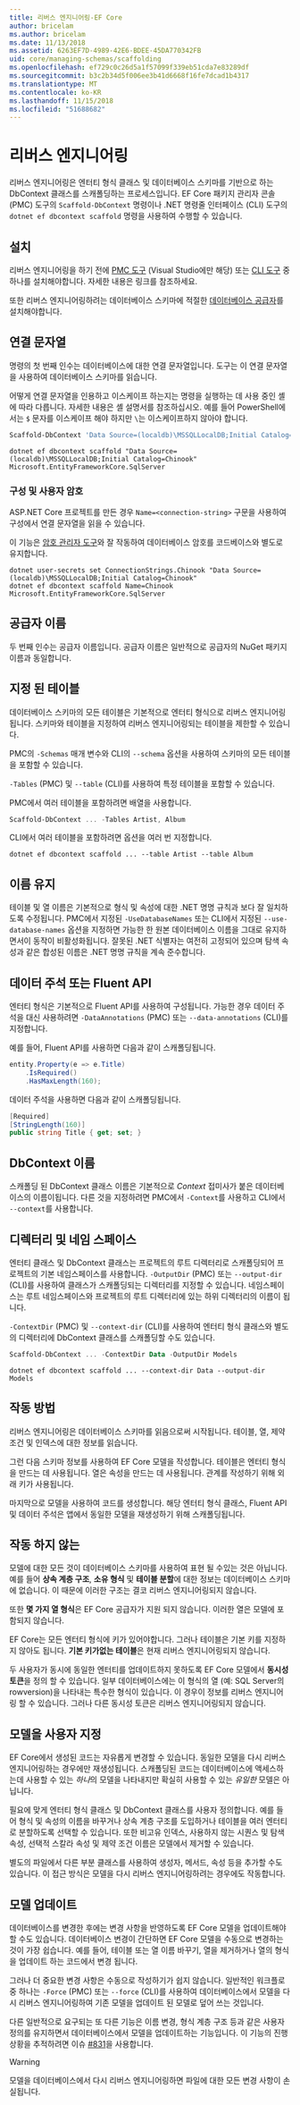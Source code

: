 ```yaml
---
title: 리버스 엔지니어링-EF Core
author: bricelam
ms.author: bricelam
ms.date: 11/13/2018
ms.assetid: 6263EF7D-4989-42E6-BDEE-45DA770342FB
uid: core/managing-schemas/scaffolding
ms.openlocfilehash: ef729c0c26d5a1f57099f339eb51cda7e83289df
ms.sourcegitcommit: b3c2b34d5f006ee3b41d6668f16fe7dcad1b4317
ms.translationtype: MT
ms.contentlocale: ko-KR
ms.lasthandoff: 11/15/2018
ms.locfileid: "51688682"
---
```

# <a name="reverse-engineering"></a>리버스 엔지니어링

리버스 엔지니어링은 엔터티 형식 클래스 및 데이터베이스 스키마를 기반으로 하는 DbContext 클래스를 스캐폴딩하는 프로세스입니다. EF Core 패키지 관리자 콘솔 (PMC) 도구의 `Scaffold-DbContext` 명령이나 .NET 명령줄 인터페이스 (CLI) 도구의 `dotnet ef dbcontext scaffold` 명령을 사용하여 수행할 수 있습니다.

## <a name="installing"></a>설치

리버스 엔지니어링을 하기 전에 [PMC 도구](xref:core/miscellaneous/cli/powershell) (Visual Studio에만 해당) 또는 [CLI 도구](xref:core/miscellaneous/cli/dotnet) 중 하나를 설치해야합니다. 자세한 내용은 링크를 참조하세요.

또한 리버스 엔지니어링하려는 데이터베이스 스키마에 적절한 [데이터베이스 공급자](xref:core/providers/index)를 설치해야합니다.

## <a name="connection-string"></a>연결 문자열

명령의 첫 번째 인수는 데이터베이스에 대한 연결 문자열입니다. 도구는 이 연결 문자열을 사용하여 데이터베이스 스키마를 읽습니다.

어떻게 연결 문자열을 인용하고 이스케이프 하는지는 명령을 실행하는 데 사용 중인 셸에 따라 다릅니다. 자세한 내용은 셸 설명서를 참조하십시오. 예를 들어 PowerShell에서는 `$` 문자를 이스케이프 해야 하지만 `\`는 이스케이프하지 않아야 합니다.

``` powershell
Scaffold-DbContext 'Data Source=(localdb)\MSSQLLocalDB;Initial Catalog=Chinook' Microsoft.EntityFrameworkCore.SqlServer
```

``` Console
dotnet ef dbcontext scaffold "Data Source=(localdb)\MSSQLLocalDB;Initial Catalog=Chinook" Microsoft.EntityFrameworkCore.SqlServer
```

### <a name="configuration-and-user-secrets"></a>구성 및 사용자 암호

ASP.NET Core 프로젝트를 만든 경우 `Name=<connection-string>` 구문을 사용하여 구성에서 연결 문자열을 읽을 수 있습니다.

이 기능은 [암호 관리자 도구](https://docs.microsoft.com/aspnet/core/security/app-secrets#secret-manager)와 잘 작동하여 데이터베이스 암호를 코드베이스와 별도로 유지합니다.

``` Console
dotnet user-secrets set ConnectionStrings.Chinook "Data Source=(localdb)\MSSQLLocalDB;Initial Catalog=Chinook"
dotnet ef dbcontext scaffold Name=Chinook Microsoft.EntityFrameworkCore.SqlServer
```

## <a name="provider-name"></a>공급자 이름

두 번째 인수는 공급자 이름입니다. 공급자 이름은 일반적으로 공급자의 NuGet 패키지 이름과 동일합니다.

## <a name="specifying-tables"></a>지정 된 테이블

데이터베이스 스키마의 모든 테이블은 기본적으로 엔터티 형식으로 리버스 엔지니어링됩니다. 스키마와 테이블을 지정하여 리버스 엔지니어링되는 테이블을 제한할 수 있습니다.

PMC의 `-Schemas` 매개 변수와 CLI의 `--schema` 옵션을 사용하여 스키마의 모든 테이블을 포함할 수 있습니다.

`-Tables` (PMC) 및 `--table` (CLI)를 사용하여 특정 테이블을 포함할 수 있습니다.

PMC에서 여러 테이블을 포함하려면 배열을 사용합니다.

``` powershell
Scaffold-DbContext ... -Tables Artist, Album
```

CLI에서 여러 테이블을 포함하려면 옵션을 여러 번 지정합니다.

``` Console
dotnet ef dbcontext scaffold ... --table Artist --table Album
```

## <a name="preserving-names"></a>이름 유지

테이블 및 열 이름은 기본적으로 형식 및 속성에 대한 .NET 명명 규칙과 보다 잘 일치하도록 수정됩니다. PMC에서 지정된 `-UseDatabaseNames` 또는 CLI에서 지정된 `--use-database-names` 옵션을 지정하면 가능한 한 원본 데이터베이스 이름을 그대로 유지하면서이 동작이 비활성화됩니다. 잘못된 .NET 식별자는 여전히 고정되어 있으며 탐색 속성과 같은 합성된 이름은 .NET 명명 규칙을 계속 준수합니다.

## <a name="fluent-api-or-data-annotations"></a>데이터 주석 또는 Fluent API

엔터티 형식은 기본적으로 Fluent API를 사용하여 구성됩니다. 가능한 경우 데이터 주석을 대신 사용하려면 `-DataAnnotations` (PMC) 또는 `--data-annotations` (CLI)를 지정합니다. 

예를 들어, Fluent API를 사용하면 다음과 같이 스캐폴딩됩니다. 

``` csharp
entity.Property(e => e.Title)
    .IsRequired()
    .HasMaxLength(160);
```

데이터 주석을 사용하면 다음과 같이 스캐폴딩됩니다. 

``` csharp
[Required]
[StringLength(160)]
public string Title { get; set; }
```

## <a name="dbcontext-name"></a>DbContext 이름

스캐폴딩 된 DbContext 클래스 이름은 기본적으로 *Context* 접미사가 붙은 데이터베이스의 이름이됩니다. 다른 것을 지정하려면 PMC에서 `-Context`를 사용하고 CLI에서 `--context`를 사용합니다.

## <a name="directories-and-namespaces"></a>디렉터리 및 네임 스페이스

엔터티 클래스 및 DbContext 클래스는 프로젝트의 루트 디렉터리로 스캐폴딩되어 프로젝트의 기본 네임스페이스를 사용합니다. `-OutputDir` (PMC) 또는 `--output-dir` (CLI)를 사용하여 클래스가 스캐폴딩되는 디렉터리를 지정할 수 있습니다. 네임스페이스는 루트 네임스페이스와 프로젝트의 루트 디렉터리에 있는 하위 디렉터리의 이름이 됩니다.

`-ContextDir` (PMC) 및 `--context-dir` (CLI)를 사용하여 엔터티 형식 클래스와 별도의 디렉터리에 DbContext 클래스를 스캐폴딩할 수도 있습니다.

``` powershell
Scaffold-DbContext ... -ContextDir Data -OutputDir Models
```

``` Console
dotnet ef dbcontext scaffold ... --context-dir Data --output-dir Models
```

## <a name="how-it-works"></a>작동 방법

리버스 엔지니어링은 데이터베이스 스키마를 읽음으로써 시작됩니다. 테이블, 열, 제약 조건 및 인덱스에 대한 정보를 읽습니다.

그런 다음 스키마 정보를 사용하여 EF Core 모델을 작성합니다. 테이블은 엔터티 형식을 만드는 데 사용됩니다. 열은 속성을 만드는 데 사용됩니다. 관계를 작성하기 위해 외래 키가 사용됩니다.

마지막으로 모델을 사용하여 코드를 생성합니다. 해당 엔터티 형식 클래스, Fluent API 및 데이터 주석은 앱에서 동일한 모델을 재생성하기 위해 스캐폴딩됩니다.

## <a name="what-doesnt-work"></a>작동 하지 않는

모델에 대한 모든 것이 데이터베이스 스키마를 사용하여 표현 될 수있는 것은 아닙니다. 예를 들어 **상속 계층 구조**, **소유 형식** 및 **테이블 분할**에 대한 정보는 데이터베이스 스키마에 없습니다. 이 때문에 이러한 구조는 결코 리버스 엔지니어링되지 않습니다.

또한 **몇 가지 열 형식**은 EF Core 공급자가 지원 되지 않습니다. 이러한 열은 모델에 포함되지 않습니다.

EF Core는 모든 엔터티 형식에 키가 있어야합니다. 그러나 테이블은 기본 키를 지정하지 않아도 됩니다. **기본 키가없는 테이블**은 현재 리버스 엔지니어링되지 않습니다.

두 사용자가 동시에 동일한 엔터티를 업데이트하지 못하도록 EF Core 모델에서 **동시성 토큰**을 정의 할 수 있습니다. 일부 데이터베이스에는 이 형식의 열 (예: SQL Server의 rowversion)을 나타내는 특수한 형식이 있습니다. 이 경우이 정보를 리버스 엔지니어링 할 수 있습니다. 그러나 다른 동시성 토큰은 리버스 엔지니어링되지 않습니다.

## <a name="customizing-the-model"></a>모델을 사용자 지정

EF Core에서 생성된 코드는 자유롭게 변경할 수 있습니다. 동일한 모델을 다시 리버스 엔지니어링하는 경우에만 재생성됩니다. 스캐폴딩된 코드는 데이터베이스에 액세스하는데 사용할 수 있는 *하나*의 모델을 나타내지만 확실히 사용할 수 있는 *유일한* 모델은 아닙니다.

필요에 맞게 엔터티 형식 클래스 및 DbContext 클래스를 사용자 정의합니다. 예를 들어 형식 및 속성의 이름을 바꾸거나 상속 계층 구조를 도입하거나 테이블을 여러 엔터티로 분할하도록 선택할 수 있습니다. 또한 비고유 인덱스, 사용하지 않는 시퀀스 및 탐색 속성, 선택적 스칼라 속성 및 제약 조건 이름은 모델에서 제거할 수 있습니다.

별도의 파일에서 다른 부분 클래스를 사용하여 생성자, 메서드, 속성 등을 추가할 수도 있습니다. 이 접근 방식은 모델을 다시 리버스 엔지니어링하려는 경우에도 작동합니다.

## <a name="updating-the-model"></a>모델 업데이트

데이터베이스를 변경한 후에는 변경 사항을 반영하도록 EF Core 모델을 업데이트해야 할 수도 있습니다. 데이터베이스 변경이 간단하면 EF Core 모델을 수동으로 변경하는 것이 가장 쉽습니다. 예를 들어, 테이블 또는 열 이름 바꾸기, 열을 제거하거나 열의 형식을 업데이트 하는 코드에서 변경 됩니다.

그러나 더 중요한 변경 사항은 수동으로 작성하기가 쉽지 않습니다. 일반적인 워크플로 중 하나는 `-Force` (PMC) 또는 `--force` (CLI)를 사용하여 데이터베이스에서 모델을 다시 리버스 엔지니어링하여 기존 모델을 업데이트 된 모델로 덮어 쓰는 것입니다.

다른 일반적으로  요구되는 또 다른 기능은 이름 변경, 형식 계층 구조 등과 같은 사용자 정의를 유지하면서 데이터베이스에서 모델을 업데이트하는 기능입니다. 이 기능의 진행 상황을 추적하려면 이슈 [#831](https://github.com/aspnet/EntityFrameworkCore/issues/831)을 사용합니다. 

> [!WARNING]
> 모델을 데이터베이스에서 다시 리버스 엔지니어링하면 파일에 대한 모든 변경 사항이 손실됩니다.
